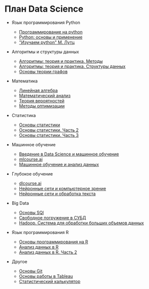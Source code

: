 # План Data Science
- Язык программирования Python
  - [Программирование на python](https://stepik.org/course/67/promo)
  - [Python: основы и применение](https://stepik.org/course/512/promo)
  - ["Изучаем python" М. Лутц](https://codernet.ru/books/python/izuchaem_python_4-e_izdanie_mark_lutc/)
  
- Алгоритмы и структуры данных
  - [Алгоритмы: теория и практика. Методы](https://stepik.org/course/217/promo)
  - [Алгоритмы: теория и практика. Структуры данных](https://stepik.org/course/1547/promo)
  - [Основы теории графов](https://stepik.org/course/126/promo)
  
- Математика
  - [Линейная алгебра](https://elar.urfu.ru/bitstream/10995/78551/1/978-5-7996-2776-8_2019.pdf)
  - [Математический анализ](https://stepik.org/course/95/promo)
  - [Теория вероятностей](https://stepik.org/course/3089/promo)
  - [Методы оптимизации](https://elar.urfu.ru/bitstream/10995/48965/1/978-5-7996-2090-5_2017.pdf)

- Статистика
  - [Основы статистики](https://stepik.org/course/76/promo)
  - [Основы статистики. Часть 2](https://stepik.org/course/524/promo)
  - [Основы статистики. Часть 3](https://stepik.org/course/2152/promo)

- Машинное обучение
  - [Введение в Data Science и машинное обучение](https://stepik.org/course/4852/promo)
  - [mlcourse.ai](https://www.youtube.com/playlist?list=PLVlY_7IJCMJdgcCtQfzj5j8OVB_Y0GJCl)
  - [Машинное обучение и анализ данных](https://www.coursera.org/specializations/machine-learning-data-analysis)

- Глубокое обучение
  - [dlcourse.ai](https://dlcourse.ai/)
  - [Нейронные сети и компьютерное зрение](https://stepik.org/course/50352/promo)
  - [Нейронные сети и обработка текста](https://stepik.org/course/54098/promo)

- Big Data
  - [Основы SQl](https://stepik.org/course/63054/promo)
  - [Свободное погружение в СУБД](https://stepik.org/course/70710/promo)
  - [Hadoop. Система для обработки больших объемов данных](https://stepik.org/course/150/promo)

- Язык программирования R
  - [Основы программирования на R](https://stepik.org/course/497/promo)
  - [Анализ данных в R](https://stepik.org/course/129/promo)
  - [Анализ данных в R. Часть 2](https://stepik.org/course/724/promo)

- Другое
  - [Основы Git](https://stepik.org/course/3145/promo)
  - [Основы работы в Tableau](https://stepik.org/course/56280/promo)
  - [Статистический калькулятор](https://gallery.shinyapps.io/dist_calc/)
